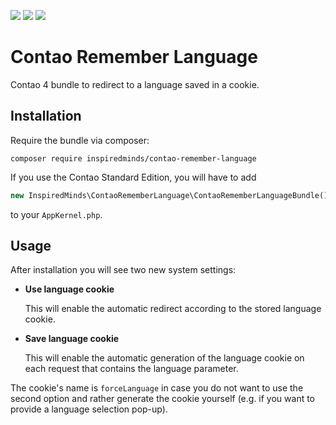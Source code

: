 [![](https://img.shields.io/maintenance/yes/2018.svg)](https://github.com/inspiredminds/contao-remember-language)
[![](https://img.shields.io/packagist/v/inspiredminds/contao-remember-language.svg)](https://packagist.org/packages/inspiredminds/contao-remember-language)
[![](https://img.shields.io/packagist/dt/inspiredminds/contao-remember-language.svg)](https://packagist.org/packages/inspiredminds/contao-remember-language)

Contao Remember Language
=====================

Contao 4 bundle to redirect to a language saved in a cookie.

## Installation

Require the bundle via composer:
```
composer require inspiredminds/contao-remember-language
```
If you use the Contao Standard Edition, you will have to add
```php
new InspiredMinds\ContaoRememberLanguage\ContaoRememberLanguageBundle()
```
to your `AppKernel.php`.

## Usage

After installation you will see two new system settings:

* __Use language cookie__

  This will enable the automatic redirect according to the stored language cookie.

* __Save language cookie__

  This will enable the automatic generation of the language cookie on each 
  request that contains the language parameter.

The cookie's name is `forceLanguage` in case you do not want to use the second 
option and rather generate the cookie yourself (e.g. if you want to provide a 
language selection pop-up).
